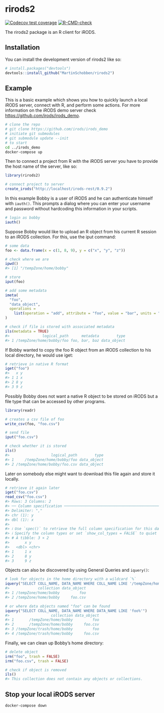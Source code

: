 
<!-- README.md is generated from README.Rmd. Please edit that file -->

# rirods2

<!-- badges: start -->

[![Codecov test
coverage](https://codecov.io/gh/MartinSchobben/rirods2/branch/master/graph/badge.svg)](https://app.codecov.io/gh/MartinSchobben/rirods2?branch=master)
[![R-CMD-check](https://github.com/MartinSchobben/rirods2/actions/workflows/R-CMD-check.yaml/badge.svg)](https://github.com/MartinSchobben/rirods2/actions/workflows/R-CMD-check.yaml)
<!-- badges: end -->

The rirods2 package is an R client for iRODS.

## Installation

You can install the development version of rirods2 like so:

``` r
# install.packages("devtools")
devtools::install_github("MartinSchobben/rirods2")
```

## Example

This is a basic example which shows you how to quickly launch a local
iRODS server, connect with R, and perform some actions. For more
information on the iRODS demo server check
<https://github.com/irods/irods_demo>.

``` bash
# clone the repo
# git clone https://github.com/irods/irods_demo
# initiate git submodules
# git submodule update --init
# to start
cd ../irods_demo
docker-compose up
```

Then to connect a project from R with the iRODS server you have to
provide the host name of the server, like so:

``` r
library(rirods2)

# connect project to server
create_irods("http://localhost/irods-rest/0.9.2")
```

In this example Bobby is a user of iRODS and he can authenticate himself
with `iauth()`. This prompts a dialog where you can enter your username
and password without hardcoding this information in your scripts.

``` r
# login as bobby
iauth()
```

Suppose Bobby would like to upload an R object from his current R
session to an iRODS collection. For this, use the iput command:

``` r
# some data
foo <- data.frame(x = c(1, 8, 9), y = c("x", "y", "z"))

# check where we are
ipwd()
#> [1] "/tempZone/home/bobby"

# store
iput(foo)

# add some metadata
imeta(
  "foo", 
  "data_object", 
  operations = 
    list(operation = "add", attribute = "foo", value = "bar", units = "baz")
)

# check if file is stored with associated metadata
ils(metadata = TRUE)
#>               logical_path      metadata        type
#> 1 /tempZone/home/bobby/foo foo, bar, baz data_object
```

If Bobby wanted to copy the foo R object from an iRODS collection to his
local directory, he would use iget:

``` r
# retrieve in native R format
iget("foo")
#>   x y
#> 1 1 x
#> 2 8 y
#> 3 9 z
```

Possibly Bobby does not want a native R object to be stored on iRODS but
a file type that can be accessed by other programs.

``` r
library(readr)

# creates a csv file of foo
write_csv(foo, "foo.csv")

# send file
iput("foo.csv")

# check whether it is stored
ils()
#>                   logical_path        type
#> 1     /tempZone/home/bobby/foo data_object
#> 2 /tempZone/home/bobby/foo.csv data_object
```

Later on somebody else might want to download this file again and store
it locally.

``` r
# retrieve it again later
iget("foo.csv")
read_csv("foo.csv")
#> Rows: 3 Columns: 2
#> ── Column specification ────────────────────────────────────────────────────────
#> Delimiter: ","
#> chr (1): y
#> dbl (1): x
#> 
#> ℹ Use `spec()` to retrieve the full column specification for this data.
#> ℹ Specify the column types or set `show_col_types = FALSE` to quiet this message.
#> # A tibble: 3 × 2
#>       x y    
#>   <dbl> <chr>
#> 1     1 x    
#> 2     8 y    
#> 3     9 z
```

Objects can also be discovered by using General Queries and `iquery()`:

``` r
# look for objects in the home directory with a wildcard `%`
iquery("SELECT COLL_NAME, DATA_NAME WHERE COLL_NAME LIKE '/tempZone/home/%'")
#>             collection data_object
#> 1 /tempZone/home/bobby         foo
#> 2 /tempZone/home/bobby     foo.csv
```

``` r
# or where data objects named "foo" can be found
iquery("SELECT COLL_NAME, DATA_NAME WHERE DATA_NAME LIKE 'foo%'")
#>                   collection data_object
#> 1       /tempZone/home/bobby         foo
#> 2       /tempZone/home/bobby     foo.csv
#> 3 /tempZone/trash/home/bobby         foo
#> 4 /tempZone/trash/home/bobby     foo.csv
```

Finally, we can clean up Bobby’s home directory:

``` r
# delete object
irm("foo", trash = FALSE)
irm("foo.csv", trash = FALSE)

# check if object is removed
ils()
#> This collection does not contain any objects or collections.
```

<!-- The user Bobby can also be removed again. -->

## Stop your local iRODS server

``` bash
docker-compose down
```
